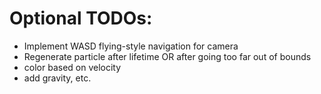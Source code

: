 # Optional TODOs:
- Implement WASD flying-style navigation for camera
- Regenerate particle after lifetime OR after going too far out of bounds
- color based on velocity
- add gravity, etc.